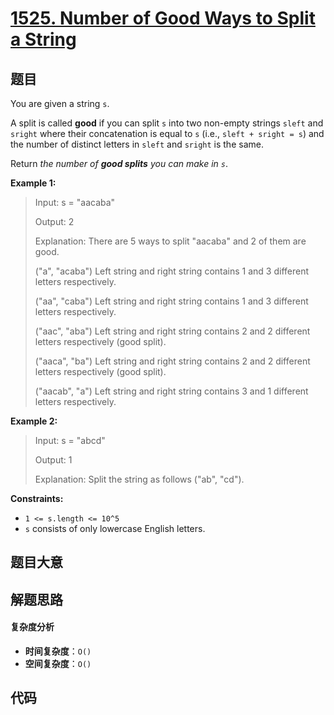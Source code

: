 # [1525. Number of Good Ways to Split a String](https://leetcode.com/problems/number-of-good-ways-to-split-a-string/)

## 题目

You are given a string `s`.

A split is called **good** if you can split `s` into two non-empty strings
`sleft` and `sright` where their concatenation is equal to `s` (i.e., `sleft +
sright = s`) and the number of distinct letters in `sleft` and `sright` is the
same.

Return _the number of **good splits** you can make in `s`_.

**Example 1:**

> Input: s = "aacaba"
>
> Output: 2
>
> Explanation: There are 5 ways to split "aacaba" and 2 of them are good.
>
> ("a", "acaba") Left string and right string contains 1 and 3 different letters respectively.
>
> ("aa", "caba") Left string and right string contains 1 and 3 different letters respectively.
>
> ("aac", "aba") Left string and right string contains 2 and 2 different letters respectively (good split).
>
> ("aaca", "ba") Left string and right string contains 2 and 2 different letters respectively (good split).
>
> ("aacab", "a") Left string and right string contains 3 and 1 different letters respectively.

**Example 2:**

> Input: s = "abcd"
>
> Output: 1
>
> Explanation: Split the string as follows ("ab", "cd").

**Constraints:**

- `1 <= s.length <= 10^5`
- `s` consists of only lowercase English letters.

## 题目大意

## 解题思路

#### 复杂度分析

- **时间复杂度**：`O()`
- **空间复杂度**：`O()`

## 代码

```javascript

```
